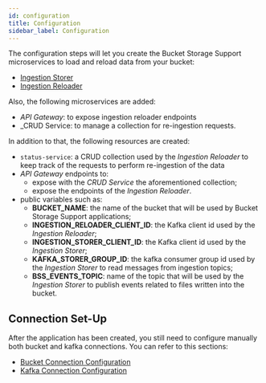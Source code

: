 ```yaml
---
id: configuration
title: Configuration
sidebar_label: Configuration
---
```


<!--
WARNING: this file was automatically generated by Mia-Platform Doc Aggregator.
DO NOT MODIFY IT BY HAND.
Instead, modify the source file and run the aggregator to regenerate this file.
-->

The configuration steps will let you create the Bucket Storage Support microservices to load and reload data from your bucket:
 
* [Ingestion Storer](fast_data/bucket_storage_support/configuration/ingestion_storer_configuration)
* [Ingestion Reloader](fast_data/bucket_storage_support/configuration/ingestion_reloader_configuration)

Also, the following microservices are added:

* _API Gateway_: to expose ingestion reloader endpoints
* _CRUD Service: to manage a collection for re-ingestion requests.

In addition to that, the following resources are created:

* `status-service`: a CRUD collection used by the _Ingestion Reloader_ to keep track of the requests to perform re-ingestion of the data
* _API Gateway_ endpoints to:
  * expose with the _CRUD Service_ the aforementioned collection;
  * expose the endpoints of the _Ingestion Reloader_.
* public variables such as:
  * **BUCKET_NAME**: the name of the bucket that will be used by Bucket Storage Support applications;
  * **INGESTION_RELOADER_CLIENT_ID**: the Kafka client id used by the _Ingestion Reloader_;
  * **INGESTION_STORER_CLIENT_ID**: the Kafka client id used by the _Ingestion Storer_;
  * **KAFKA_STORER_GROUP_ID**: the kafka consumer group id used by the _Ingestion Storer_ to read messages from ingestion topics;
  * **BSS_EVENTS_TOPIC**: name of the topic that will be used by the _Ingestion Storer_ to publish events related to files written into the bucket.  

## Connection Set-Up

After the application has been created, you still need to configure manually both bucket and kafka connections. You can refer to this sections:

* [Bucket Connection Configuration](fast_data/bucket_storage_support/configuration/bucket_connection_configuration)
* [Kafka Connection Configuration](fast_data/bucket_storage_support/configuration/kafka_connection_configuration)
